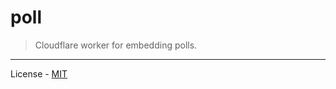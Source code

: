 # poll

> Cloudflare worker for embedding polls.

---

License - [MIT](https://github.com/vberlier/poll/blob/main/LICENSE)
